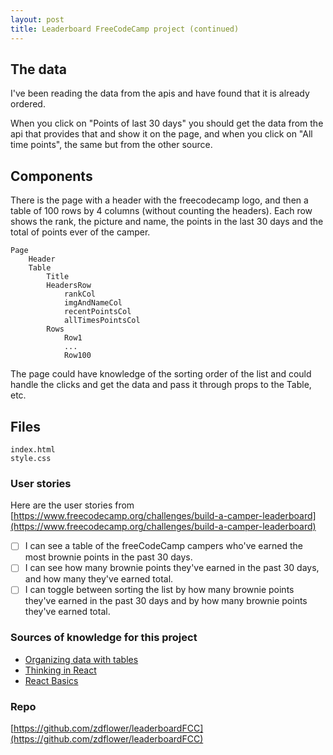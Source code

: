 ```yaml
---
layout: post
title: Leaderboard FreeCodeCamp project (continued)
---
```


## The data

I've been reading the data from the apis and have found that it is already ordered.

When you click on "Points of last 30 days" you should get the data from the api that provides that and show it on the page, and when you click on "All time points", the same but from the other source.

## Components

There is the page with a header with the freecodecamp logo, and then a table of 100 rows by 4 columns (without counting the headers).
Each row shows the rank, the picture and name, the points in the last 30 days and the total of points ever of the camper.

    Page
        Header
        Table
            Title
            HeadersRow
                rankCol
                imgAndNameCol
                recentPointsCol
                allTimesPointsCol
            Rows
                Row1
                ...
                Row100

The page could have knowledge of the sorting order of the list and could handle the clicks and get the data and pass it through props to the Table, etc.

## Files

    index.html
    style.css

### User stories

Here are the user stories from [https://www.freecodecamp.org/challenges/build-a-camper-leaderboard](https://www.freecodecamp.org/challenges/build-a-camper-leaderboard)

- [ ] I can see a table of the freeCodeCamp campers who've earned the most brownie points in the past 30 days.
- [ ] I can see how many brownie points they've earned in the past 30 days, and how many they've earned total.
- [ ] I can toggle between sorting the list by how many brownie points they've earned in the past 30 days and by how many brownie points they've earned total.

### Sources of knowledge for this project

* [Organizing data with tables](http://learn.shayhowe.com/html-css/organizing-data-with-tables/)
* [Thinking in React](https://facebook.github.io/react/docs/thinking-in-react.html)
* [React Basics](https://www.youtube.com/watch?v=QqLkkBKVDyM)

### Repo

[https://github.com/zdflower/leaderboardFCC](https://github.com/zdflower/leaderboardFCC)

